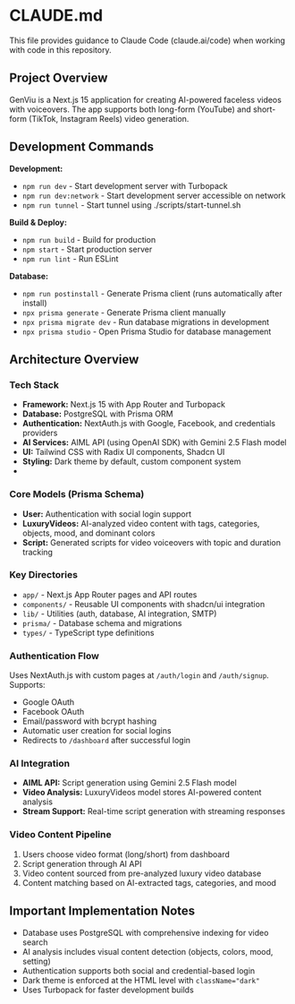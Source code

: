 # CLAUDE.md

This file provides guidance to Claude Code (claude.ai/code) when working with code in this repository.

## Project Overview

GenViu is a Next.js 15 application for creating AI-powered faceless videos with voiceovers. The app supports both long-form (YouTube) and short-form (TikTok, Instagram Reels) video generation.

## Development Commands

**Development:**
- `npm run dev` - Start development server with Turbopack
- `npm run dev:network` - Start development server accessible on network
- `npm run tunnel` - Start tunnel using ./scripts/start-tunnel.sh

**Build & Deploy:**
- `npm run build` - Build for production
- `npm start` - Start production server
- `npm run lint` - Run ESLint

**Database:**
- `npm run postinstall` - Generate Prisma client (runs automatically after install)
- `npx prisma generate` - Generate Prisma client manually
- `npx prisma migrate dev` - Run database migrations in development
- `npx prisma studio` - Open Prisma Studio for database management

## Architecture Overview

### Tech Stack
- **Framework:** Next.js 15 with App Router and Turbopack
- **Database:** PostgreSQL with Prisma ORM
- **Authentication:** NextAuth.js with Google, Facebook, and credentials providers
- **AI Services:** AIML API (using OpenAI SDK) with Gemini 2.5 Flash model
- **UI:** Tailwind CSS with Radix UI components, Shadcn UI
- **Styling:** Dark theme by default, custom component system
- 

### Core Models (Prisma Schema)
- **User:** Authentication with social login support
- **LuxuryVideos:** AI-analyzed video content with tags, categories, objects, mood, and dominant colors
- **Script:** Generated scripts for video voiceovers with topic and duration tracking

### Key Directories
- `app/` - Next.js App Router pages and API routes
- `components/` - Reusable UI components with shadcn/ui integration
- `lib/` - Utilities (auth, database, AI integration, SMTP)
- `prisma/` - Database schema and migrations
- `types/` - TypeScript type definitions

### Authentication Flow
Uses NextAuth.js with custom pages at `/auth/login` and `/auth/signup`. Supports:
- Google OAuth
- Facebook OAuth  
- Email/password with bcrypt hashing
- Automatic user creation for social logins
- Redirects to `/dashboard` after successful login

### AI Integration
- **AIML API:** Script generation using Gemini 2.5 Flash model
- **Video Analysis:** LuxuryVideos model stores AI-powered content analysis
- **Stream Support:** Real-time script generation with streaming responses

### Video Content Pipeline
1. Users choose video format (long/short) from dashboard
2. Script generation through AI API
3. Video content sourced from pre-analyzed luxury video database
4. Content matching based on AI-extracted tags, categories, and mood

## Important Implementation Notes

- Database uses PostgreSQL with comprehensive indexing for video search
- AI analysis includes visual content detection (objects, colors, mood, setting)
- Authentication supports both social and credential-based login
- Dark theme is enforced at the HTML level with `className="dark"`
- Uses Turbopack for faster development builds